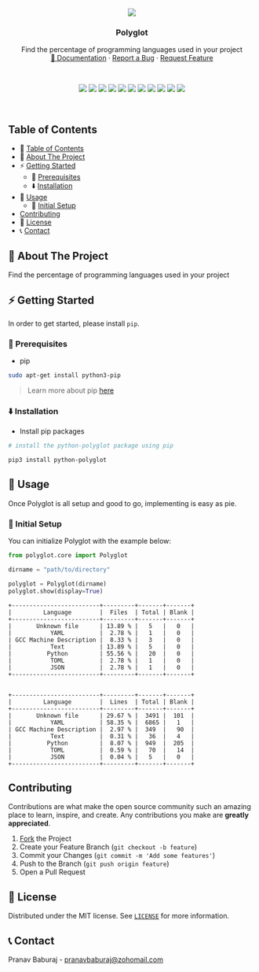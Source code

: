 <!-- PROJECT LOGO -->

<br />
<p align="center">
  <img src="https://user-images.githubusercontent.com/70764593/114295267-c9cdb780-9ac1-11eb-94aa-f864328d6845.png" aly="logo">
  <h3 align="center">Polyglot</h3>

  <p align="center">
    Find the percentage of programming languages used in your project
    <br />
    <a href="https://python-polyglot.netlify.app/">📖 Documentation</a>
    ·
    <a href="https://github.com/pranavbaburaj/polyglot/issues">Report a Bug</a>
    ·
    <a href="https://github.com/pranavbaburaj/polyglot/pulls">Request Feature</a>
  </p>
  <br>
  <p align="center">
    <img src="https://img.shields.io/github/issues-pr/pranavbaburaj/polyglot.svg?style=flat">
    <img src="https://img.shields.io/github/contributors/pranavbaburaj/polyglot.svg?style=flat"> 
    <img src="https://static.pepy.tech/badge/python-polyglot">
    <img src="https://img.shields.io/discord/808537055177080892.svg">
    <img src="https://img.shields.io/github/stars/pranavbaburaj/polyglot.svg?style=social&label=Stars&style=plastic">
    <img src="https://img.shields.io/github/forks/pranavbaburaj/polyglot.svg?style=social&label=Fork&style=plastic">
    <img src="https://badges.frapsoft.com/os/v1/open-source.svg?v=103">
    <img src="https://img.shields.io/github/last-commit/pranavbaburaj/polyglot">
    <a href="https://twitter.com/intent/tweet?text=Find%20the%20percentage%20of%20programming%20languages%20in%20your%20project&url=https://github.com/pranavbaburaj/polyglot&via=baburaj_pranav&hashtags=developers,polyglot,language"><img src="https://img.shields.io/twitter/url/http/shields.io.svg?style=social"></a>
    <img src="https://tokei.rs/b1/github/pranavbaburaj/polyglot">
    <img src="https://api.codacy.com/project/badge/Grade/601da323f4ea482f9c2ee7f4164e8ee9">
  </p>

  <br />

</p>

<!-- TABLE OF CONTENTS -->

## Table of Contents


- 📑 [Table of Contents](#table-of-contents)
- 🙉 [About The Project](#-about-the-project)
- ⚡ [Getting Started](#-getting-started)
  - 📝 [Prerequisites](#-prerequisites)
  - ⬇️ [Installation](#-installation)
- 🎉 [Usage](#-usage)
  - 🔰 [Initial Setup](#-initial-setup)
- [Contributing](#contributing)
- 📰 [License](#-license)
- 📞 [Contact](#-contact)

<!-- ABOUT THE PROJECT -->

## 🙉 About The Project

Find the percentage of programming languages used in your project

<!-- GETTING STARTED -->

## ⚡ Getting Started

In order to get started, please install `pip`.

### 📝 Prerequisites

- pip

```sh
sudo apt-get install python3-pip
```

> Learn more about pip [here](https://pip.pypa.io/en/stable/installing/)

### ⬇️ Installation

- Install pip packages

```sh
# install the python-polyglot package using pip

pip3 install python-polyglot
```

## 🎉 Usage

Once Polyglot is all setup and good to go, implementing is easy as pie.

### 🔰 Initial Setup

You can initialize Polyglot with the example below:

```python
from polyglot.core import Polyglot

dirname = "path/to/directory"

polyglot = Polyglot(dirname)
polyglot.show(display=True)

```

```
+-------------------------+---------+-------+-------+
|         Language        |  Files  | Total | Blank |
+-------------------------+---------+-------+-------+
|       Unknown file      | 13.89 % |   5   |   0   |
|           YAML          |  2.78 % |   1   |   0   |
| GCC Machine Description |  8.33 % |   3   |   0   |
|           Text          | 13.89 % |   5   |   0   |
|          Python         | 55.56 % |   20  |   0   |
|           TOML          |  2.78 % |   1   |   0   |
|           JSON          |  2.78 % |   1   |   0   |
+-------------------------+---------+-------+-------+


+-------------------------+---------+-------+-------+
|         Language        |  Lines  | Total | Blank |
+-------------------------+---------+-------+-------+
|       Unknown file      | 29.67 % |  3491 |  101  |
|           YAML          | 58.35 % |  6865 |   1   |
| GCC Machine Description |  2.97 % |  349  |   90  |
|           Text          |  0.31 % |   36  |   4   |
|          Python         |  8.07 % |  949  |  205  |
|           TOML          |  0.59 % |   70  |   14  |
|           JSON          |  0.04 % |   5   |   0   |
+-------------------------+---------+-------+-------+
```

<!-- CONTRIBUTING -->

## Contributing

Contributions are what make the open source community such an amazing place to learn, inspire, and create. Any contributions you make are **greatly appreciated**.

1. [Fork](https://github.com/pranavbaburaj/polyglot/fork) the Project
2. Create your Feature Branch (`git checkout -b feature`)
3. Commit your Changes (`git commit -m 'Add some features'`)
4. Push to the Branch (`git push origin feature`)
5. Open a Pull Request

<!-- LICENSE -->

## 📰 License

Distributed under the MIT license. See [`LICENSE`](https://github.com/pranavbaburaj/polyglot/blob/main/LICENSE) for more information.

<!-- CONTACT -->

## 📞 Contact

Pranav Baburaj - pranavbaburaj@zohomail.com
